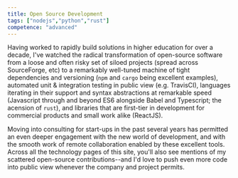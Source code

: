```yaml
---
title: Open Source Development
tags: ["nodejs","python","rust"]
competence: "advanced"
---
```


Having worked to rapidly build solutions in higher education for over a decade, I've watched the radical transformation of open-source software from a loose and often risky set of siloed projects (spread across SourceForge, etc) to a remarkably well-tuned machine of tight dependencies and versioning (`npm` and `cargo` being excellent examples), automated unit & integration testing in public view (e.g. TravisCI), languages iterating in their support and syntax abstractions at remarkable speed (Javascript through and beyond ES6 alongside Babel and Typescript; the acension of `rust`), and libraries that are first-tier in development for commercial products and small work alike (ReactJS). 

Moving into consulting for start-ups in the past several years has permitted an even deeper engagement with the new world of development, and with the smooth work of remote collaboration enabled by these excellent tools. Across all the technology pages of this site, you'll also see mentions of my scattered open-source contributions--and I'd love to push even more code into public view whenever the company and project permits. 